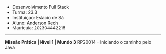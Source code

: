 - Desenvolvimento Full Stack
- Turma: 23.3 
- Instituiçao: Estacio de Sá
- Aluno: Anderson Rech
- Matricula: 202304442215
---
**Missão Prática | Nível 1 | Mundo 3**
RPG0014  - Iniciando o caminho pelo Java 
